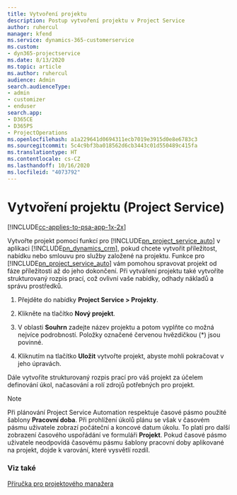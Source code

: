 ```yaml
---
title: Vytvoření projektu
description: Postup vytvoření projektu v Project Service
author: ruhercul
manager: kfend
ms.service: dynamics-365-customerservice
ms.custom:
- dyn365-projectservice
ms.date: 8/13/2020
ms.topic: article
ms.author: ruhercul
audience: Admin
search.audienceType:
- admin
- customizer
- enduser
search.app:
- D365CE
- D365PS
- ProjectOperations
ms.openlocfilehash: a1a229641d0694311ecb7019e3915d0e8e6783c3
ms.sourcegitcommit: 5c4c9bf3ba018562d6cb3443c01d550489c415fa
ms.translationtype: HT
ms.contentlocale: cs-CZ
ms.lasthandoff: 10/16/2020
ms.locfileid: "4073792"
---
```

# <a name="create-a-project-project-service"></a>Vytvoření projektu (Project Service)

[!INCLUDE[cc-applies-to-psa-app-1x-2x](../includes/cc-applies-to-psa-app-1x-2x.md)]

Vytvořte projekt pomocí funkcí pro [!INCLUDE[pn_project_service_auto](../includes/pn-project-service-auto.md)] v aplikaci [!INCLUDE[pn_dynamics_crm](../includes/pn-dynamics-crm.md)], pokud chcete vytvořit příležitost, nabídku nebo smlouvu pro služby založené na projektu. Funkce pro [!INCLUDE[pn_project_service_auto](../includes/pn-project-service-auto.md)] vám pomohou spravovat projekt od fáze příležitosti až do jeho dokončení. Při vytváření projektu také vytvoříte strukturovaný rozpis prací, což ovlivní vaše nabídky, odhady nákladů a správu prostředků.  
  
1.  Přejděte do nabídky **Project Service > Projekty**.  
  
2.  Klikněte na tlačítko **Nový projekt**.  
  
3.  V oblasti **Souhrn** zadejte název projektu a potom vyplňte co možná nejvíce podrobností. Položky označené červenou hvězdičkou (*) jsou povinné.  
  
4.  Kliknutím na tlačítko **Uložit** vytvořte projekt, abyste mohli pokračovat v jeho úpravách.  
  
Dále vytvoříte strukturovaný rozpis prací pro váš projekt za účelem definování úkol, načasování a rolí zdrojů potřebných pro projekt.  

> [!NOTE]
> Při plánování Project Service Automation respektuje časové pásmo použité šablony **Pracovní doba**. Při prohlížení úkolů plánu se však v časovém pásmu uživatele zobrazí počáteční a koncové datum úkolu. To platí pro další zobrazení časového uspořádání ve formuláři **Projekt**. Pokud časové pásmo uživatele neodpovídá časovému pásmu šablony pracovní doby aplikované na projekt, dojde k varování, které vysvětlí rozdíl. 
  
### <a name="see-also"></a>Viz také  
 [Příručka pro projektového manažera](../psa/project-manager-guide.md)
